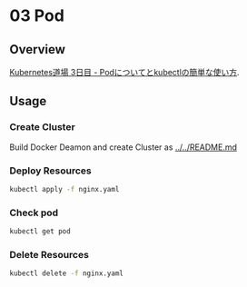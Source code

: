 # 03 Pod

## Overview

[Kubernetes道場 3日目 - Podについてとkubectlの簡単な使い方](https://cstoku.dev/posts/2018/k8sdojo-03/).  

## Usage

### Create Cluster

Build Docker Deamon and create Cluster as [../../README.md](../../README.md#usage)

### Deploy Resources

```sh
kubectl apply -f nginx.yaml
```

### Check pod

```sh
kubectl get pod
```

### Delete Resources

```sh
kubectl delete -f nginx.yaml
```
